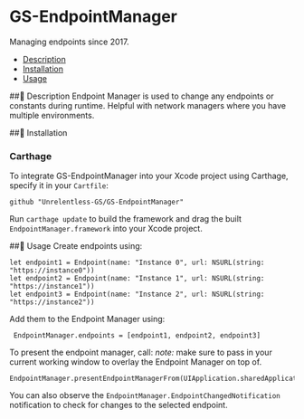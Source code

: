 # GS-EndpointManager
Managing endpoints since 2017.


- [Description](#-description)
- [Installation](#-installation)
- [Usage](#-usage)

##📃 Description
Endpoint Manager is used to change any endpoints or constants during runtime.
Helpful with network managers where you have multiple environments.

##💾 Installation

### Carthage

To integrate GS-EndpointManager into your Xcode project using Carthage, specify it in your `Cartfile`:

```
github "Unrelentless-GS/GS-EndpointManager"
```

Run `carthage update` to build the framework and drag the built `EndpointManager.framework` into your Xcode project.

##🦄 Usage
Create endpoints using:
```
let endpoint1 = Endpoint(name: "Instance 0", url: NSURL(string: "https://instance0"))
let endpoint2 = Endpoint(name: "Instance 1", url: NSURL(string: "https://instance1"))
let endpoint3 = Endpoint(name: "Instance 2", url: NSURL(string: "https://instance2"))
```

Add them to the Endpoint Manager using:
```
 EndpointManager.endpoints = [endpoint1, endpoint2, endpoint3]
```

To present the endpoint manager, call:
_note:_ make sure to pass in your current working window to overlay the Endpoint Manager on top of.

```
EndpointManager.presentEndpointManagerFrom(UIApplication.sharedApplication().keyWindow!)
```


You can also observe the `EndpointManager.EndpointChangedNotification` notification to check for changes to the selected endpoint.
